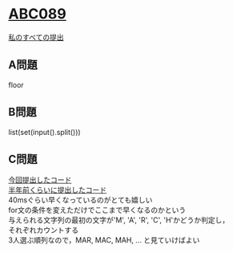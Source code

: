 # [ABC089](https://beta.atcoder.jp/contests/abc089)  
[私のすべての提出](https://beta.atcoder.jp/contests/abc089/submissions?f.Task=&f.Language=&f.Status=&f.User=tokizo)  
  
## A問題  
floor  
  
## B問題  
list(set(input().split()))  
  
## C問題  
[今回提出したコード](https://beta.atcoder.jp/contests/abc089/submissions/3132990)  
[半年前くらいに提出したコード](https://beta.atcoder.jp/contests/abc089/submissions/2330963)  
40msぐらい早くなっているのがとても嬉しい  
for文の条件を変えただけでここまで早くなるのかという  
与えられる文字列の最初の文字が'M', 'A', 'R', 'C', 'H'かどうか判定し，  
それぞれカウントする  
3人選ぶ順列なので，MAR, MAC, MAH, ... と見ていけばよい  